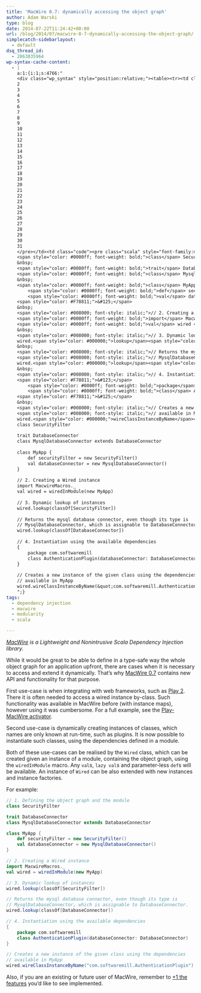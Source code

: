 ```yaml
---
title: 'MacWire 0.7: dynamically accessing the object graph'
author: Adam Warski
type: blog
date: 2014-07-22T11:24:42+00:00
url: /blog/2014/07/macwire-0-7-dynamically-accessing-the-object-graph/
simplecatch-sidebarlayout:
  - default
dsq_thread_id:
  - 2863835964
wp-syntax-cache-content:
  - |
    a:1:{i:1;s:4766:"
    <div class="wp_syntax" style="position:relative;"><table><tr><td class="line_numbers"><pre>1
    2
    3
    4
    5
    6
    7
    8
    9
    10
    11
    12
    13
    14
    15
    16
    17
    18
    19
    20
    21
    22
    23
    24
    25
    26
    27
    28
    29
    30
    31
    </pre></td><td class="code"><pre class="scala" style="font-family:monospace;"><span style="color: #008000; font-style: italic;">// 1. Defining the object graph and the module</span>
    <span style="color: #0000ff; font-weight: bold;">class</span> SecurityFilter
    &nbsp;
    <span style="color: #0000ff; font-weight: bold;">trait</span> DatabaseConnector
    <span style="color: #0000ff; font-weight: bold;">class</span> MysqlDatabaseConnector <span style="color: #0000ff; font-weight: bold;">extends</span> DatabaseConnector
    &nbsp;
    <span style="color: #0000ff; font-weight: bold;">class</span> MyApp <span style="color: #F78811;">&#123;</span>
        <span style="color: #0000ff; font-weight: bold;">def</span> securityFilter <span style="color: #000080;">=</span> <span style="color: #0000ff; font-weight: bold;">new</span> SecurityFilter<span style="color: #F78811;">&#40;</span><span style="color: #F78811;">&#41;</span>
        <span style="color: #0000ff; font-weight: bold;">val</span> databaseConnector <span style="color: #000080;">=</span> <span style="color: #0000ff; font-weight: bold;">new</span> MysqlDatabaseConnector<span style="color: #F78811;">&#40;</span><span style="color: #F78811;">&#41;</span>
    <span style="color: #F78811;">&#125;</span>
    &nbsp;
    <span style="color: #008000; font-style: italic;">// 2. Creating a Wired instance</span>
    <span style="color: #0000ff; font-weight: bold;">import</span> MacwireMacros.<span style="color: #000080;">_</span>
    <span style="color: #0000ff; font-weight: bold;">val</span> wired <span style="color: #000080;">=</span> wiredInModule<span style="color: #F78811;">&#40;</span><span style="color: #0000ff; font-weight: bold;">new</span> MyApp<span style="color: #F78811;">&#41;</span>
    &nbsp;
    <span style="color: #008000; font-style: italic;">// 3. Dynamic lookup of instances</span>
    wired.<span style="color: #000000;">lookup</span><span style="color: #F78811;">&#40;</span>classOf<span style="color: #F78811;">&#91;</span>SecurityFilter<span style="color: #F78811;">&#93;</span><span style="color: #F78811;">&#41;</span>
    &nbsp;
    <span style="color: #008000; font-style: italic;">// Returns the mysql database connector, even though its type is </span>
    <span style="color: #008000; font-style: italic;">// MysqlDatabaseConnector, which is assignable to DatabaseConnector.</span>
    wired.<span style="color: #000000;">lookup</span><span style="color: #F78811;">&#40;</span>classOf<span style="color: #F78811;">&#91;</span>DatabaseConnector<span style="color: #F78811;">&#93;</span><span style="color: #F78811;">&#41;</span>
    &nbsp;
    <span style="color: #008000; font-style: italic;">// 4. Instantiation using the available dependencies</span>
    <span style="color: #F78811;">&#123;</span>
        <span style="color: #0000ff; font-weight: bold;">package</span> com.<span style="color: #000000;">softwaremill</span>
        <span style="color: #0000ff; font-weight: bold;">class</span> AuthenticationPlugin<span style="color: #F78811;">&#40;</span>databaseConnector<span style="color: #000080;">:</span> DatabaseConnector<span style="color: #F78811;">&#41;</span>
    <span style="color: #F78811;">&#125;</span>
    &nbsp;
    <span style="color: #008000; font-style: italic;">// Creates a new instance of the given class using the dependencies </span>
    <span style="color: #008000; font-style: italic;">// available in MyApp</span>
    wired.<span style="color: #000000;">wireClassInstanceByName</span><span style="color: #F78811;">&#40;</span><span style="color: #6666FF;">&quot;com.softwaremill.AuthenticationPlugin&quot;</span><span style="color: #F78811;">&#41;</span></pre></td></tr></table><p class="theCode" style="display:none;">// 1. Defining the object graph and the module
    class SecurityFilter
    
    trait DatabaseConnector
    class MysqlDatabaseConnector extends DatabaseConnector
    
    class MyApp {
        def securityFilter = new SecurityFilter()
        val databaseConnector = new MysqlDatabaseConnector()
    }
    
    // 2. Creating a Wired instance
    import MacwireMacros._
    val wired = wiredInModule(new MyApp)
    
    // 3. Dynamic lookup of instances
    wired.lookup(classOf[SecurityFilter])
    
    // Returns the mysql database connector, even though its type is 
    // MysqlDatabaseConnector, which is assignable to DatabaseConnector.
    wired.lookup(classOf[DatabaseConnector])
    
    // 4. Instantiation using the available dependencies
    {
        package com.softwaremill
        class AuthenticationPlugin(databaseConnector: DatabaseConnector)
    }
    
    // Creates a new instance of the given class using the dependencies 
    // available in MyApp
    wired.wireClassInstanceByName(&quot;com.softwaremill.AuthenticationPlugin&quot;)</p></div>
    ";}
tags:
  - dependency injection
  - macwire
  - modularity
  - scala

---
```

_[MacWire][1] is a Lightweight and Nonintrusive Scala Dependency Injection library._

While it would be great to be able to define in a type-safe way the whole object graph for an application upfront, there are cases when it is necessary to access and extend it dynamically. That’s why [MacWire 0.7][1] contains new API and functionality for that purpose.

First use-case is when integrating with web frameworks, such as [Play 2][2]. There it is often needed to access a wired instance by-class. Such functionality was available in MacWire before (with instance maps), however using it was cumbersome. For a full example, see the [Play-MacWire activator][3].

Second use-case is dynamically creating instances of classes, which names are only known at run-time, such as plugins. It is now possible to instantiate such classes, using the dependencies defined in a module.

Both of these use-cases can be realised by the `Wired` class, which can be created given an instance of a module, containing the object graph, using the `wiredInModule` macro. Any `val`s, `lazy val`s and parameter-less `def`s will be available. An instance of `Wired` can be also extended with new instances and instance factories.

For example:
```scala
// 1. Defining the object graph and the module
class SecurityFilter

trait DatabaseConnector
class MysqlDatabaseConnector extends DatabaseConnector

class MyApp {
    def securityFilter = new SecurityFilter()
    val databaseConnector = new MysqlDatabaseConnector()
}

// 2. Creating a Wired instance
import MacwireMacros._
val wired = wiredInModule(new MyApp)

// 3. Dynamic lookup of instances
wired.lookup(classOf[SecurityFilter])

// Returns the mysql database connector, even though its type is 
// MysqlDatabaseConnector, which is assignable to DatabaseConnector.
wired.lookup(classOf[DatabaseConnector])

// 4. Instantiation using the available dependencies
{
    package com.softwaremill
    class AuthenticationPlugin(databaseConnector: DatabaseConnector)
}

// Creates a new instance of the given class using the dependencies 
// available in MyApp
wired.wireClassInstanceByName("com.softwaremill.AuthenticationPlugin")
```

Also, if you are an existing or future user of MacWire, remember to [+1 the features][4] you’d like to see implemented.

 [1]: https://github.com/adamw/macwire
 [2]: http://www.playframework.com/
 [3]: http://typesafe.com/activator/template/macwire-activator
 [4]: https://github.com/adamw/macwire#future-development---vote

